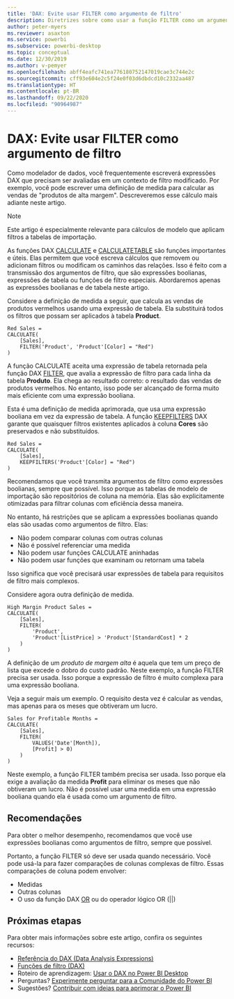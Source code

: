 ```yaml
---
title: 'DAX: Evite usar FILTER como argumento de filtro'
description: Diretrizes sobre como usar a função FILTER como um argumento de filtro.
author: peter-myers
ms.reviewer: asaxton
ms.service: powerbi
ms.subservice: powerbi-desktop
ms.topic: conceptual
ms.date: 12/30/2019
ms.author: v-pemyer
ms.openlocfilehash: abff4eafc741ea776180752147019cae3c744e2c
ms.sourcegitcommit: cff93e604e2c5f24e0f03d6dbdcd10c2332aa487
ms.translationtype: HT
ms.contentlocale: pt-BR
ms.lasthandoff: 09/22/2020
ms.locfileid: "90964987"
---
```

# <a name="dax-avoid-using-filter-as-a-filter-argument"></a>DAX: Evite usar FILTER como argumento de filtro

Como modelador de dados, você frequentemente escreverá expressões DAX que precisam ser avaliadas em um contexto de filtro modificado. Por exemplo, você pode escrever uma definição de medida para calcular as vendas de "produtos de alta margem". Descreveremos esse cálculo mais adiante neste artigo.

> [!NOTE]
> Este artigo é especialmente relevante para cálculos de modelo que aplicam filtros a tabelas de importação.

As funções DAX [CALCULATE](/dax/calculate-function-dax) e [CALCULATETABLE](/dax/calculatetable-function-dax) são funções importantes e úteis. Elas permitem que você escreva cálculos que removem ou adicionam filtros ou modificam os caminhos das relações. Isso é feito com a transmissão dos argumentos de filtro, que são expressões boolianas, expressões de tabela ou funções de filtro especiais. Abordaremos apenas as expressões boolianas e de tabela neste artigo.

Considere a definição de medida a seguir, que calcula as vendas de produtos vermelhos usando uma expressão de tabela. Ela substituirá todos os filtros que possam ser aplicados à tabela **Product**.

```dax
Red Sales =
CALCULATE(
    [Sales],
    FILTER('Product', 'Product'[Color] = "Red")
)
```

A função CALCULATE aceita uma expressão de tabela retornada pela função DAX [FILTER](/dax/filter-function-dax), que avalia a expressão de filtro para cada linha da tabela **Produto**. Ela chega ao resultado correto: o resultado das vendas de produtos vermelhos. No entanto, isso pode ser alcançado de forma muito mais eficiente com uma expressão booliana.

Esta é uma definição de medida aprimorada, que usa uma expressão booliana em vez da expressão de tabela. A função [KEEPFILTERS](/dax/keepfilters-function-dax) DAX garante que quaisquer filtros existentes aplicados à coluna **Cores** são preservados e não substituídos.

```dax
Red Sales =
CALCULATE(
    [Sales],
    KEEPFILTERS('Product'[Color] = "Red")
)
```

Recomendamos que você transmita argumentos de filtro como expressões boolianas, sempre que possível. Isso porque as tabelas de modelo de importação são repositórios de coluna na memória. Elas são explicitamente otimizadas para filtrar colunas com eficiência dessa maneira.

No entanto, há restrições que se aplicam a expressões boolianas quando elas são usadas como argumentos de filtro. Elas:

- Não podem comparar colunas com outras colunas
- Não é possível referenciar uma medida
- Não podem usar funções CALCULATE aninhadas
- Não podem usar funções que examinam ou retornam uma tabela

Isso significa que você precisará usar expressões de tabela para requisitos de filtro mais complexos.

Considere agora outra definição de medida.

```dax
High Margin Product Sales =
CALCULATE(
    [Sales],
    FILTER(
        'Product',
        'Product'[ListPrice] > 'Product'[StandardCost] * 2
    )
)
```

A definição de um _produto de margem alta_ é aquela que tem um preço de lista que excede o dobro do custo padrão. Neste exemplo, a função FILTER precisa ser usada. Isso porque a expressão de filtro é muito complexa para uma expressão booliana.

Veja a seguir mais um exemplo. O requisito desta vez é calcular as vendas, mas apenas para os meses que obtiveram um lucro.

```dax
Sales for Profitable Months =
CALCULATE(
    [Sales],
    FILTER(
        VALUES('Date'[Month]),
        [Profit] > 0)
    )
)
```

Neste exemplo, a função FILTER também precisa ser usada. Isso porque ela exige a avaliação da medida **Profit** para eliminar os meses que não obtiveram um lucro. Não é possível usar uma medida em uma expressão booliana quando ela é usada como um argumento de filtro.

## <a name="recommendations"></a>Recomendações

Para obter o melhor desempenho, recomendamos que você use expressões boolianas como argumentos de filtro, sempre que possível.

Portanto, a função FILTER só deve ser usada quando necessário. Você pode usá-la para fazer comparações de colunas complexas de filtro. Essas comparações de coluna podem envolver:

- Medidas
- Outras colunas
- O uso da função DAX [OR](/dax/or-function-dax) ou do operador lógico OR (||)

## <a name="next-steps"></a>Próximas etapas

Para obter mais informações sobre este artigo, confira os seguintes recursos:

- [Referência do DAX (Data Analysis Expressions)](/dax/)
- [Funções de filtro (DAX)](/dax/filter-function-dax)
- Roteiro de aprendizagem: [Usar o DAX no Power BI Desktop](/learn/paths/dax-power-bi/)
- Perguntas? [Experimente perguntar para a Comunidade do Power BI](https://community.powerbi.com/)
- Sugestões? [Contribuir com ideias para aprimorar o Power BI](https://ideas.powerbi.com)